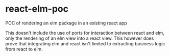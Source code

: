 # react-elm-poc

POC of rendering an elm package in an existing react app

This doesn't include the use of ports for interaction between react and elm, only the rendering of an elm view into a react view.
This however does prove that integrating elm and react isn't limited to extracting business logic from react to elm.
